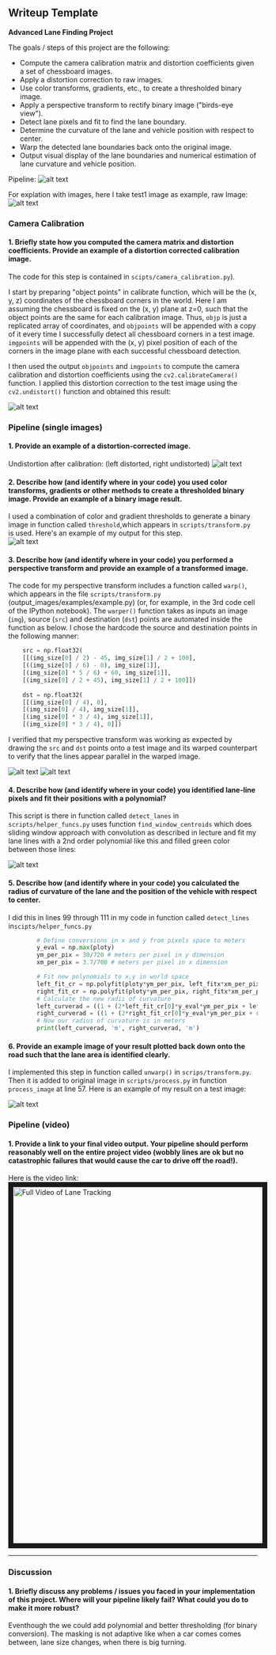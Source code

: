 ## Writeup Template

**Advanced Lane Finding Project**

The goals / steps of this project are the following:

* Compute the camera calibration matrix and distortion coefficients given a set of chessboard images.
* Apply a distortion correction to raw images.
* Use color transforms, gradients, etc., to create a thresholded binary image.
* Apply a perspective transform to rectify binary image ("birds-eye view").
* Detect lane pixels and fit to find the lane boundary.
* Determine the curvature of the lane and vehicle position with respect to center.
* Warp the detected lane boundaries back onto the original image.
* Output visual display of the lane boundaries and numerical estimation of lane curvature and vehicle position.

Pipeline:
![alt text](output_images/test1.jpg)

For explation with images, here I take test1 image as example, raw Image:
![alt text](test_images/test1.jpg)

### Camera Calibration

#### 1. Briefly state how you computed the camera matrix and distortion coefficients. Provide an example of a distortion corrected calibration image.

The code for this step is contained in `scipts/camera_calibration.py`).  

I start by preparing "object points" in calibrate function, which will be the (x, y, z) coordinates of the chessboard corners in the world. Here I am assuming the chessboard is fixed on the (x, y) plane at z=0, such that the object points are the same for each calibration image.  Thus, `objp` is just a replicated array of coordinates, and `objpoints` will be appended with a copy of it every time I successfully detect all chessboard corners in a test image.  `imgpoints` will be appended with the (x, y) pixel position of each of the corners in the image plane with each successful chessboard detection.  

I then used the output `objpoints` and `imgpoints` to compute the camera calibration and distortion coefficients using the `cv2.calibrateCamera()` function.  I applied this distortion correction to the test image using the `cv2.undistort()` function and obtained this result: 

![alt text](output_images/2_undistorted.jpg)


### Pipeline (single images)

#### 1. Provide an example of a distortion-corrected image.

Undistortion after calibration: (left distorted, right undistorted)
![alt text](output_images/calibration2.jpg)

#### 2. Describe how (and identify where in your code) you used color transforms, gradients or other methods to create a thresholded binary image.  Provide an example of a binary image result.

I used a combination of color and gradient thresholds to generate a binary image in function called `threshold`,which appears in `scripts/transform.py` is used.  Here's an example of my output for this step.  
![alt text](output_images/3_binary.jpg)

#### 3. Describe how (and identify where in your code) you performed a perspective transform and provide an example of a transformed image.

The code for my perspective transform includes a function called `warp()`, which appears in the file `scripts/transform.py` (output_images/examples/example.py) (or, for example, in the 3rd code cell of the IPython notebook).  The `warper()` function takes as inputs an image (`img`), source (`src`) and destination (`dst`) points are automated inside the function as below.  I chose the hardcode the source and destination points in the following manner:

```python
	src = np.float32(
	[[(img_size[0] / 2) - 45, img_size[1] / 2 + 100],
	[((img_size[0] / 6) - 0), img_size[1]],
	[(img_size[0] * 5 / 6) + 60, img_size[1]],
	[(img_size[0] / 2 + 45), img_size[1] / 2 + 100]])
	
	dst = np.float32(
	[[(img_size[0] / 4), 0],
	[(img_size[0] / 4), img_size[1]],
	[(img_size[0] * 3 / 4), img_size[1]],
	[(img_size[0] * 3 / 4), 0]])
```

I verified that my perspective transform was working as expected by drawing the `src` and `dst` points onto a test image and its warped counterpart to verify that the lines appear parallel in the warped image.

![alt text](output_images/4_binary_warped.jpg)
![alt text](output_images/5_color_warped.jpg)

#### 4. Describe how (and identify where in your code) you identified lane-line pixels and fit their positions with a polynomial?

This script is there in function called `detect_lanes` in `scripts/helper_funcs.py` uses function `find_window_centroids` which does sliding window approach with convolution as described in lecture and fit my lane lines with a 2nd order polynomial like this and filled green color between those lines:

![alt text](/output_images/6_lane.jpg)

#### 5. Describe how (and identify where in your code) you calculated the radius of curvature of the lane and the position of the vehicle with respect to center.

I did this in lines 99 through 111 in my code in function called `detect_lines` in`scipts/helper_funcs.py`
```python
		# Define conversions in x and y from pixels space to meters
		y_eval = np.max(ploty)
		ym_per_pix = 30/720 # meters per pixel in y dimension
		xm_per_pix = 3.7/700 # meters per pixel in x dimension

		# Fit new polynomials to x,y in world space
		left_fit_cr = np.polyfit(ploty*ym_per_pix, left_fitx*xm_per_pix, 2)
		right_fit_cr = np.polyfit(ploty*ym_per_pix, right_fitx*xm_per_pix, 2)
		# Calculate the new radii of curvature
		left_curverad = ((1 + (2*left_fit_cr[0]*y_eval*ym_per_pix + left_fit_cr[1])**2)**1.5) / np.absolute(2*left_fit_cr[0])
		right_curverad = ((1 + (2*right_fit_cr[0]*y_eval*ym_per_pix + right_fit_cr[1])**2)**1.5) / np.absolute(2*right_fit_cr[0])
		# Now our radius of curvature is in meters
		print(left_curverad, 'm', right_curverad, 'm')
```
#### 6. Provide an example image of your result plotted back down onto the road such that the lane area is identified clearly.

I implemented this step in function called `unwarp()` in `scrips/transform.py`.  Then it is added to original image in `scripts/process.py` in function `process_image` at line 57. Here is an example of my result on a test image:

![alt text](output_images/7_final.jpg)



### Pipeline (video)

#### 1. Provide a link to your final video output.  Your pipeline should perform reasonably well on the entire project video (wobbly lines are ok but no catastrophic failures that would cause the car to drive off the road!).
Here is the video link:
<a href="http://www.youtube.com/watch?feature=player_embedded&v=qCQktcZ3k5A
" target="_blank"><img src="http://img.youtube.com/vi/qCQktcZ3k5A/maxresdefault.jpg" 
alt="Full Video of Lane Tracking" width="720" height=AUTO border="10" /></a>

---

### Discussion

#### 1. Briefly discuss any problems / issues you faced in your implementation of this project.  Where will your pipeline likely fail?  What could you do to make it more robust?
Eventhough the we could add polynomial and better thresholding (for binary conversion). The masking is not adaptive like when a car comes comes between, lane size changes, when there is big turning.
